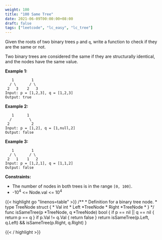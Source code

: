 ```yaml
---
weight: 100
title: "100 Same Tree"
date: 2021-06-09T00:00:00+08:00
draft: false
tags: ["leetcode", "lc_easy", "lc_tree"]
---
```


Given the roots of two binary trees `p` and `q`, write a function to check if they are the same or not.

Two binary trees are considered the same if they are structurally identical, and the nodes have the same value.

**Example 1:**
```
   1        1
  / \      / \
 2   3    2   3
Input: p = [1,2,3], q = [1,2,3]
Output: true
```

**Example 2:**
```
   1      1
  /        \
 2          2
Input: p = [1,2], q = [1,null,2]
Output: false
```
**Example 3:**
```
   1        1
  / \      / \
 2   1    1   2
Input: p = [1,2,1], q = [1,1,2]
Output: false
```

**Constraints:**

- The number of nodes in both trees is in the range `[0, 100]`.
- -10<sup>4</sup> <= Node.val <= 10<sup>4</sup>

<div class="tabs"></div>
<div class="tab-content">
<div id="golang" class="lang">
{{< highlight go "linenos=table" >}}
/**
 * Definition for a binary tree node.
 * type TreeNode struct {
 *     Val int
 *     Left *TreeNode
 *     Right *TreeNode
 * }
 */
func isSameTree(p *TreeNode, q *TreeNode) bool {
    if p == nil || q == nil {
        return p == q
    }
    if p.Val != q.Val {
        return false
    }
    return isSameTree(p.Left, q.Left) && isSameTree(p.Right, q.Right)
}

{{< / highlight >}}
</div>
</div>
